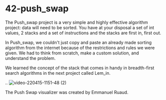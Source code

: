 # 42-push_swap
The Push_swap project is a very simple and highly effective algorithm project: data will need to be sorted. You have at your disposal a set of int values, 2 stacks and a set of instructions and the stacks are first in, first out.

In Push_swap, we couldn't just copy and paste an already made sorting algorithm from the internet because of the restrictions and rules we were given. We had to think from scratch, make a custom solution, and understand the problem.

We learned the concept of the stack that comes in handy in breadth-first search algorithms in the next project called Lem_in.

..
![video-220415-1151-48 (2)](https://user-images.githubusercontent.com/96283427/163557629-f971e729-ceaf-4ebd-903b-05392e02bbd5.gif)

The Push Swap visualizer was created by Emmanuel Ruaud.
